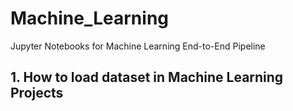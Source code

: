 # Machine_Learning
Jupyter Notebooks for Machine Learning End-to-End Pipeline

## 1. How to load dataset in Machine Learning Projects
